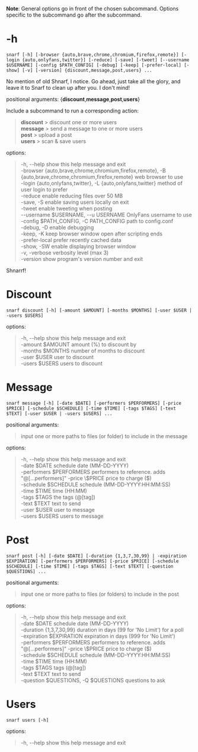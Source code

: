 **Note**: General options go in front of the chosen subcommand. Options specific to the subcommand go after the subcommand.  

# -h

`snarf [-h] [-browser {auto,brave,chrome,chromium,firefox,remote}] [-login {auto,onlyfans,twitter}] [-reduce] [-save] [-tweet] [--username $USERNAME] [-config $PATH_CONFIG] [-debug] [-keep] [-prefer-local] [-show] [-v] [-version] {discount,message,post,users} ... ` 

No mention of old Shnarf, I notice. Go ahead, just take all the glory, and leave it to Snarf to clean up after you. I don't mind!  

positional arguments: {**discount**,**message**,**post**,**users**}  

Include a subcommand to run a corresponding action:  
>   **discount**            > discount one or more users  
>   **message**             > send a message to one or more users  
>   **post**                > upload a post  
>   **users**               > scan & save users  

options:  
> -h, --help            show this help message and exit  
> -browser {auto,brave,chrome,chromium,firefox,remote}, -B {auto,brave,chrome,chromium,firefox,remote}  web browser to use  
> -login {auto,onlyfans,twitter}, -L {auto,onlyfans,twitter}  method of user login to prefer  
> -reduce               enable reducing files over 50 MB  
> -save, -S             enable saving users locally on exit  
> -tweet                enable tweeting when posting  
> --username $USERNAME, --u USERNAME OnlyFans username to use  
> -config $PATH_CONFIG, -C PATH_CONFIG path to config.conf  
> -debug, -D            enable debugging  
> -keep, -K             keep browser window open after scripting ends  
> -prefer-local         prefer recently cached data  
> -show, -SW            enable displaying browser window  
> -v, -verbose          verbosity level (max 3)  
> -version              show program's version number and exit  

Shnarrf!  

# Discount

`snarf discount [-h] [-amount $AMOUNT] [-months $MONTHS] [-user $USER | -users $USERS]`  

options:  
> -h, --help      show this help message and exit  
> -amount $AMOUNT  amount (%) to discount by  
> -months $MONTHS  number of months to discount  
> -user $USER      user to discount  
> -users $USERS    users to discount  

# Message

`snarf message [-h] [-date $DATE] [-performers $PERFORMERS] [-price $PRICE] [-schedule $SCHEDULE] [-time $TIME] [-tags $TAGS] [-text $TEXT] [-user $USER | -users $USERS] ... `  

positional arguments:  
> input                 one or more paths to files (or folder) to include in the message  

options:  
> -h, --help            show this help message and exit  
> -date $DATE            schedule date (MM-DD-YYYY)  
> -performers $PERFORMERS  performers to reference. adds "@[...performers]"  
> -price \$PRICE          price to charge ($)  
> -schedule $SCHEDULE    schedule (MM-DD-YYYY:HH:MM:SS)  
> -time $TIME            time (HH:MM)  
> -tags $TAGS            the tags (@[tag])  
> -text $TEXT            text to send  
> -user $USER            user to message  
> -users $USERS          users to message  

# Post

`snarf post [-h] [-date $DATE] [-duration {1,3,7,30,99} | -expiration $EXPIRATION] [-performers $PERFORMERS] [-price $PRICE] [-schedule $SCHEDULE] [-time $TIME] [-tags $TAGS] [-text $TEXT] [-question $QUESTIONS] ... `  

positional arguments:  
> input                 one or more paths to files (or folders) to include in the post  

options:  
> -h, --help            show this help message and exit  
> -date $DATE            schedule date (MM-DD-YYYY)  
> -duration {1,3,7,30,99} duration in days (99 for 'No Limit') for a poll  
> -expiration $EXPIRATION  expiration in days (999 for 'No Limit')  
> -performers $PERFORMERS  performers to reference. adds "@[...performers]"  
> -price \$PRICE          price to charge ($)  
> -schedule $SCHEDULE    schedule (MM-DD-YYYY:HH:MM:SS)  
> -time $TIME            time (HH:MM)  
> -tags $TAGS            tags (@[tag])  
> -text $TEXT            text to send  
> -question $QUESTIONS, -Q $QUESTIONS   questions to ask  

# Users

`snarf users [-h]`  

options:  
> -h, --help  show this help message and exit  
